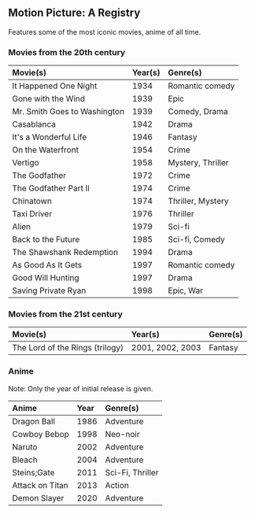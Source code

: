 ## Motion Picture: A Registry

Features some of the most iconic movies, anime of all time.

### Movies from the 20th century

| Movie(s) | Year(s) | Genre(s) |
| :---   | :---  | :--- |
| It Happened One Night | 1934 | Romantic comedy |
| Gone with the Wind | 1939 | Epic |
| Mr. Smith Goes to Washington | 1939 | Comedy, Drama |
| Casablanca | 1942 | Drama |
| It's a Wonderful Life | 1946 | Fantasy |
| On the Waterfront | 1954 | Crime |
| Vertigo | 1958 | Mystery, Thriller |
| The Godfather | 1972 | Crime |
| The Godfather Part II | 1974 | Crime |
| Chinatown | 1974 | Thriller, Mystery |
| Taxi Driver | 1976 | Thriller |
| Alien | 1979 | Sci-fi |
| Back to the Future | 1985 | Sci-fi, Comedy |
| The Shawshank Redemption | 1994 | Drama |
| As Good As It Gets | 1997 | Romantic comedy |
| Good Will Hunting | 1997 | Drama |
| Saving Private Ryan | 1998 | Epic, War |

### Movies from the 21st century

| Movie(s) | Year(s) | Genre(s) |
| :---   | :---  | :--- |
| The Lord of the Rings (trilogy) | 2001, 2002, 2003 | Fantasy |

### Anime

Note: Only the year of initial release is given.

| Anime           | Year    | Genre(s)  |
| :---            | :---    | :---      |
| Dragon Ball     | 1986    | Adventure |
| Cowboy Bebop    | 1998    | Neo-noir  |
| Naruto          | 2002    | Adventure |
| Bleach          | 2004    | Adventure |
| Steins;Gate     | 2011    | Sci-Fi, Thriller |
| Attack on Titan | 2013    | Action    |
| Demon Slayer    | 2020    | Adventure |
